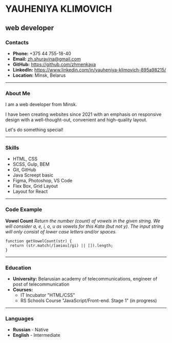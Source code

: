# YAUHENIYA KLIMOVICH
## web developer
### Contacts 

* **Phone:** +375 44 755-18-40
* **Email:** zh.shuravina@gmail.com
* **GitHub:** https://github.com/zhmenkaya
* **LinkedIn:** https://www.linkedin.com/in/yauheniya-klimovich-895a98215/
* **Location:** Minsk, Belarus
***
### About Me

I am a web developer from Minsk. 

I have been creating websites since 2021 with an emphasis on responsive design with a well-thought-out, convenient
and high-quality layout.

Let's do something special!
***
### Skills

* HTML, CSS
* SCSS, Gulp, BEM
* Git, GitHub
* Java Screept basic
* Figma, Photoshop, VS Code
* Flex Box, Grid Layout
* Layout for React
***
### Code Example
**Vowel Count**
*Return the number (count) of vowels in the given string. We will consider a, e, i, o, u as vowels for this Kata (but not y).
The input string will only consist of lower case letters and/or spaces.*

```
function getVowelCount(str) {
  return (str.match(/[aeiou]/gi) || []).length;
}
```
***
### Education
* **University:** Belarusian academy of telecommunications, engineer of post of telecommunication
* **Courses:**
    + IT Incubator "HTML/CSS"
    + RS Schools Course "JavaScript/Front-end. Stage 1" (in progress)
***
### Languages
* **Russian** - Native
* **English** - Intermediate
